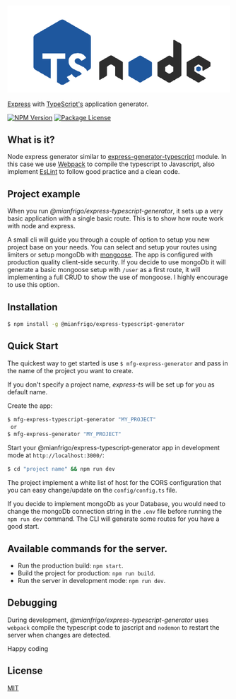 ![express-typescript](https://github.com/mianfrigo/mfg-express-typescript-generator/blob/main/express-typescript-draf.png?raw=true)

[Express](https://www.npmjs.com/package/express) with [TypeScript's](https://www.npmjs.com/package/typescript) application generator.

<a href="https://www.npmjs.com/package/@mianfrigo/express-typescript-generator" target="_blank"><img src="https://badgen.net/badge/npm/v1.3.3/blue" alt="NPM Version" /></a> <a href="https://www.npmjs.com/package/@mianfrigo/express-typescript-generator" target="_blank"><img src="https://badgen.net/badge/license/MIT/green" alt="Package License" /></a>

## What is it?

Node express generator similar to [express-generator-typescript](https://github.com/seanpmaxwell/express-generator-typescript) module. In this case we use
[Webpack](https://www.npmjs.com/package/webpack) to compile the typescript to Javascript, also implement [EsLint](https://www.npmjs.com/package/eslint) to follow
good practice and a clean code.

## Project example

When you run _@mianfrigo/express-typescript-generator_, it sets up a very basic application with a single basic route.
This is to show how route work with node and express.

A small cli will guide you through a couple of option to setup you new project base on your needs. You can select and setup your routes using limiters or setup mongoDb with [mongoose](hhttps://www.npmjs.com/package/mongoose). The app is configured with production quality client-side security. If you decide to use mongoDb it will generate a basic mongoose setup with `/user` as a first route, it will implementing a full CRUD to show the use of mongoose. I highly encourage to use this option.

## Installation

```bash
$ npm install -g @mianfrigo/express-typescript-generator
```

## Quick Start

The quickest way to get started is use `$ mfg-express-generator` and pass in the name of the project you want to create.

If you don't specify a project name, _express-ts_ will be set up for you as default name.

Create the app:

```bash
$ mfg-express-typescript-generator "MY_PROJECT"
 or
$ mfg-express-generator "MY_PROJECT"
```

Start your @mianfrigo/express-typescript-generator app
in development mode at `http://localhost:3000/`:

```bash
$ cd "project name" && npm run dev
```

The project implement a white list of host for the CORS configuration that you can easy change/update on the `config/config.ts` file.

If you decide to implement mongoDb as your Database, you would need to change the mongoDb connection string in the `.env` file before running the `npm run dev` command. The CLI will generate some routes for you have a good start.

## Available commands for the server.

- Run the production build: `npm start`.
- Build the project for production: `npm run build`.
- Run the server in development mode: `npm run dev`.

## Debugging

During development, _@mianfrigo/express-typescript-generator_ uses `webpack` compile the typescript code to jascript and `nodemon` to restart the server when changes are detected.

Happy coding

## License

[MIT](LICENSE)
